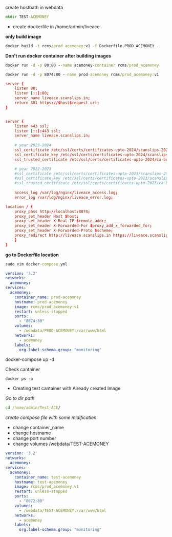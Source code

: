 
create hostbath in webdata

```cmd
mkdir TEST-ACEMONEY
```
* create dockerfile in /home/admin/liveace

**only build image**
```cmd
docker build -t rcms/prod_acemoney:v1 -f Dockerfile.PROD_ACEMONEY .
```
**Don't run docker container after building images**

```cmd
docker run -d -p 80:80 --name acemoney-container rcms/prod_acemoney

docker run -d -p 8074:80 --name prod-acemoney rcms/prod_acemoney:v1
```
```cnf
server {
    listen 80;
    listen [::]:80;
    server_name liveace.scanslips.in;
    return 301 https://$host$request_uri;
}


server {
    listen 443 ssl;
    listen [::]:443 ssl;
    server_name liveace.scanslips.in;
    
    # year 2023-2024
    ssl_certificate /etc/ssl/certs/certificates-upto-2024/scanslips-2023-2024.crt;
    ssl_certificate_key /etc/ssl/certs/certificates-upto-2024/scanslips-2023-2024.key;
    ssl_trusted_certificate /etc/ssl/certs/certificates-upto-2024/ca-bundle-client.crt;

    # year 2022-2023
    #ssl_certificate /etc/ssl/certs/certificates-upto-2023/scanslips-2022-2023.crt;
    #ssl_certificate_key /etc/ssl/certs/certificates-upto-2023/scanslips-2022-2023.key;
    #ssl_trusted_certificate /etc/ssl/certs/certificates-upto-2023/ca-bundle-client.crt;
    
    access_log /var/log/nginx/liveace_access.log;
    error_log /var/log/nginx/liveace_error.log;

location / {
    proxy_pass http://localhost:8074;
    proxy_set_header Host $host;
    proxy_set_header X-Real-IP $remote_addr;
    proxy_set_header X-Forwarded-For $proxy_add_x_forwarded_for;
    proxy_set_header X-Forwarded-Proto $scheme;
    proxy_redirect http://liveace.scanslips.in https://liveace.scanslips.in;
    }
}

```

**go to Dockerfile location**
```cmd
sudo vim docker-compose.yml
```
```yml
version: '3.2'
networks:
  acemoney:
services:
  acemoney:
    container_name: prod-acemoney
    hostname: prod-acemoney
    image: rcms/prod_acemoney:v1
    restart: unless-stopped
    ports:
      - "8074:80"
    volumes:
      - /webdata/PROD-ACEMONEY:/var/www/html
    networks:
      - acemoney
    labels:
      org.label-schema.group: "monitoring"

```

docker-compose up -d 

Check cantainer
```docker
docker ps -a
```

* Creating test cantainer with Already created Image 

_Go to dir path_

```cmd
cd /home/admin/Test-ACE/
```

_create compose file with some midification_

* change container_name
* change hostname
* change port number
* change volumes /webdata/TEST-ACEMONEY

```yml
version: '3.2'
networks:
  acemoney:
services:
  acemoney:
    container_name: test-acemoney
    hostname: test-acemoney
    image: rcms/prod_acemoney:v1
    restart: unless-stopped
    ports:
      - "8072:80"
    volumes:
      - /webdata/TEST-ACEMONEY:/var/www/html
    networks:
      - acemoney
    labels:
      org.label-schema.group: "monitoring"
```




